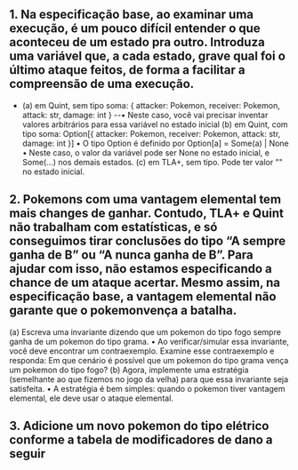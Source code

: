 ## 1. Na especificação base, ao examinar uma execução, é um pouco difícil entender o que aconteceu de um estado pra outro. Introduza uma variável que, a cada estado, grave qual foi o último ataque feitos, de forma a facilitar a compreensão de uma execução.
  - (a) em Quint, sem tipo soma: { attacker: Pokemon, receiver: Pokemon, attack: str, damage: int }
     --• Neste caso, você vai precisar inventar valores arbitrários para essa variável no estado inicial
  (b) em Quint, com tipo soma: Option[{ attacker: Pokemon, receiver: Pokemon, attack: str, damage: int }]
    • O tipo Option é definido por Option[a] = Some(a) | None
    • Neste caso, o valor da variável pode ser None no estado inicial, e Some(...) nos demais estados.
  (c) em TLA+, sem tipo. Pode ter valor "" no estado inicial.
## 2. Pokemons com uma vantagem elemental tem mais changes de ganhar. Contudo, TLA+ e Quint não trabalham com estatísticas, e só conseguimos tirar conclusões do tipo “A sempre ganha de B” ou “A nunca ganha de B”. Para ajudar com isso, não estamos especificando a chance de um ataque acertar. Mesmo assim, na especificação base, a vantagem elemental não garante que o pokemonvença a batalha.
  (a) Escreva uma invariante dizendo que um pokemon do tipo fogo sempre ganha de um pokemon do tipo grama.
    • Ao verificar/simular essa invariante, você deve encontrar um contraexemplo. Examine esse contraexemplo e responda: Em que cenário é possível que um pokemon do tipo grama vença um pokemon do tipo fogo?
  (b) Agora, implemente uma estratégia (semelhante ao que fizemos no jogo da velha) para que essa invariante seja satisfeita.
    • A estratégia é bem simples: quando o pokemon tiver vantagem elemental, ele deve usar o ataque elemental.
## 3. Adicione um novo pokemon do tipo elétrico conforme a tabela de modificadores de dano a seguir
